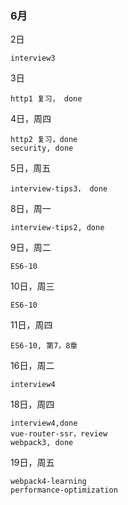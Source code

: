 ### 6月

2日

	interview3
	
3日
	
	http1 复习， done
4日，周四
	
	http2 复习，done
	security, done
	
5日，周五
	
	interview-tips3， done	

8日，周一

	interview-tips2, done
9日，周二
	
	ES6-10
	
10日，周三

	ES6-10
	
11日，周四
	
	ES6-10, 第7，8章
16日，周二
	
	interview4
	
18日，周四
	
	interview4,done
	vue-router-ssr，review
	webpack3, done

19日，周五
	
	webpack4-learning
	performance-optimization


	
	